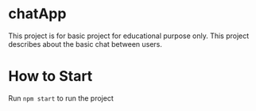# chatApp
This project is for basic project for educational purpose only. This project describes about the basic chat between users.

# How to Start
Run `npm start` to run the project 